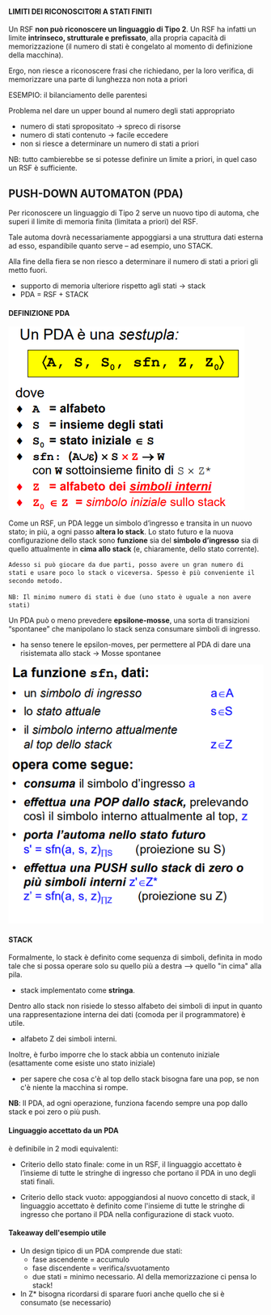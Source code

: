 #### LIMITI DEI RICONOSCITORI A STATI FINITI
Un RSF __non può riconoscere un linguaggio di Tipo 2__. Un RSF ha infatti un limite __intrinseco, strutturale e prefissato__, alla propria capacità di memorizzazione (il numero di stati è congelato al momento di definizione della macchina).

Ergo, non riesce a riconoscere frasi che richiedano, per la loro verifica, di memorizzare una parte di lunghezza non nota a priori

ESEMPIO: il bilanciamento delle parentesi

Problema nel dare un upper bound al numero degli stati appropriato
- numero di stati spropositato -> spreco di risorse
- numero di stati contenuto -> facile eccedere
- non si riesce a determinare un numero di stati a priori

NB: tutto cambierebbe se si potesse definire un limite a priori, in quel caso un RSF è sufficiente.

## PUSH-DOWN AUTOMATON (PDA)
Per riconoscere un linguaggio di Tipo 2 serve un nuovo tipo di automa, che superi il limite di memoria finita (limitata a priori) del RSF.

Tale automa dovrà necessariamente appoggiarsi a una struttura dati esterna ad esso, espandibile quanto serve – ad esempio, uno STACK.

Alla fine della fiera se non riesco a determinare il numero di stati a priori gli metto fuori.
- supporto di memoria ulteriore rispetto agli stati -> stack 
- PDA = RSF + STACK

#### DEFINIZIONE PDA
![alt text](definizione_PDA.png)

Come un RSF, un PDA legge un simbolo d’ingresso e transita in un nuovo stato; in più, a ogni passo __altera lo stack__. Lo stato futuro e la nuova configurazione dello stack sono  __funzione__ sia del __simbolo d’ingresso__ sia di quello attualmente in __cima allo stack__ (e, chiaramente, dello stato corrente).

    Adesso si può giocare da due parti, posso avere un gran numero di stati e usare poco lo stack o viceversa. Spesso è più conveniente il secondo metodo. 
    
    NB: Il minimo numero di stati è due (uno stato è uguale a non avere stati)

Un PDA può o meno prevedere __epsilone-mosse__, una sorta di transizioni “spontanee” che manipolano lo stack senza consumare simboli di ingresso.
- ha senso tenere le epsilon-moves, per permettere al PDA  di dare una risistemata allo stack -> Mosse spontanee

![alt text](sfn_PDa.png)

#### STACK
Formalmente, lo stack è definito come sequenza di simboli, definita in modo tale che si possa operare solo su quello più a destra –> quello "in cima" alla pila.

- stack implementato come __stringa__.

Dentro allo stack non risiede lo stesso alfabeto dei simboli di input in quanto una rappresentazione interna dei dati (comoda per il programmatore) è utile.
- alfabeto Z dei simboli interni.

Inoltre, è furbo imporre che lo stack abbia un contenuto iniziale (esattamente come esiste uno stato iniziale)
- per sapere che cosa c'è al top dello stack bisogna fare una pop, se non c'è niente la macchina si rompe.

__NB__: Il PDA, ad ogni operazione, funziona facendo sempre una pop dallo stack e poi zero o più push.

#### Linguaggio accettato da un PDA
è definibile in 2 modi equivalenti:

- Criterio dello stato finale: come in un RSF, il linguaggio accettato è l’insieme di tutte le stringhe di ingresso che portano il PDA in uno degli stati finali.

- Criterio dello stack vuoto: appoggiandosi al nuovo concetto di stack, il linguaggio accettato è definito come l'insieme di tutte le stringhe di ingresso che portano il PDA nella configurazione di stack vuoto.

#### Takeaway dell'esempio utile
- Un design tipico di un PDA comprende due stati:
    - fase ascendente = accumulo
    - fase discendente = verifica/svuotamento 
    - due stati = minimo necessario. Al della memorizzazione ci pensa lo stack!
- In Z* bisogna ricordarsi di sparare fuori anche quello che si è consumato (se necessario)